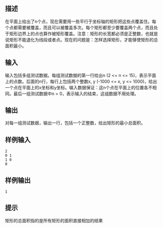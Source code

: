 ## 描述


在平面上给出了n个点，现在需要用一些平行于坐标轴的矩形把这些点覆盖住。每个点都需要被覆盖，而且可以被覆盖多次。每个矩形都至少要覆盖两个点，而且处于矩形边界上的点也算作被矩形覆盖。注意：矩形的长宽都必须是正整数，也就是说矩形不能退化为线段或者点。现在的问题是：怎样选择矩形，才能够使矩形的总面积最小。

## 输入


输入包括多组测试数据。每组测试数据的第一行给出n (2 <= n <= 15)，表示平面上的点数。后面的n行，每行上包括两个整数x, y (-1000 <= x, y <= 1000)，给出一个点在平面上的x坐标和y坐标。输入数据保证：这n个点在平面上的位置各不相同。最后一组测试数据中n = 0，表示输入的结束，这组数据不用处理。

## 输出


对每一组测试数据，输出一行，包括一个正整数，给出矩形的最小总面积。

## 样例输入


```
2
0 1
1 0
0

```


## 样例输出


```
1
```


## 提示


矩形的总面积指的是所有矩形的面积直接相加的结果

